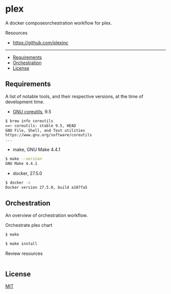# plex

A docker composeorchestration workflow for plex.

Resources
- https://github.com/plexinc

---
- [Requirements](#requirements)
- [Orchestration](#orchestration)
- [License](#license)

## Requirements

A list of notable tools, and their respective versions, at the time of development time.

- [GNU coreutils](https://en.wikipedia.org/wiki/List_of_GNU_Core_Utilities_commands), 9.5
```sh
$ brew info coreutils
==> coreutils: stable 9.5, HEAD
GNU File, Shell, and Text utilities
https://www.gnu.org/software/coreutils
...
```

- make, GNU Make 4.4.1
```sh
$ make --version
GNU Make 4.4.1
```

- docker, 27.5.0
```sh
$ docker -v
Docker version 27.5.0, build a187fa5
```

## Orchestration

An overview of orchestration workflow.

Orchestrate plex chart
```sh
$ make
```
```sh
$ make install
```

Review resources
```sh

```

## License

[MIT](https://choosealicense.com/licenses/mit/)
